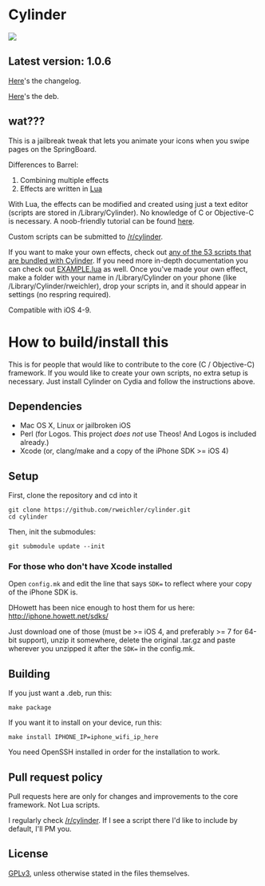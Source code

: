 # Cylinder

![](https://github.com/rweichler/cylinder/raw/master/code.png)

## Latest version: 1.0.6

[Here](http://github.com/rweichler/cylinder/tree/master/CHANGELOG.md)'s the changelog.

[Here](https://github.com/rweichler/cylinder/raw/master/cylinder.deb)'s the deb.

## wat???

This is a jailbreak tweak that lets you animate your icons when you swipe pages on the SpringBoard.

Differences to Barrel:

1. Combining multiple effects
2. Effects are written in [Lua](http://lua.org/about.html)

With Lua, the effects can be modified and created using just
a text editor (scripts are stored in /Library/Cylinder). No knowledge of C or
Objective-C is necessary. A noob-friendly tutorial can be found [here](https://github.com/rweichler/cylinder/wiki/Installing-and-modifying-Lua-scripts).

Custom scripts can be submitted to [/r/cylinder](http://reddit.com/r/cylinder).

If you want to make your own effects, check out [any of the 53 scripts that are bundled with Cylinder](https://github.com/rweichler/cylinder/tree/master/tweak/scripts). If you need more in-depth documentation you can check out
[EXAMPLE.lua](https://github.com/rweichler/cylinder/blob/master/tweak/scripts/EXAMPLE.lua)
as well.
Once you've made your own effect, make a folder with
your name in /Library/Cylinder on your phone (like
/Library/Cylinder/rweichler), drop your scripts in,
and it should appear in settings (no respring required).

Compatible with iOS 4-9.

# How to build/install this

This is for people that would like to contribute to the core (C / Objective-C) framework.
If you would like to create your own scripts, no extra setup is necessary. Just install Cylinder
on Cydia and follow the instructions above.

## Dependencies

* Mac OS X, Linux or jailbroken iOS
* Perl (for Logos. This project *does not* use Theos! And Logos is included already.)
* Xcode (or, clang/make and a copy of the iPhone SDK &gt;= iOS 4)

## Setup

First, clone the repository and cd into it

```
git clone https://github.com/rweichler/cylinder.git
cd cylinder
```

Then, init the submodules:

```
git submodule update --init
```

### For those who don't have Xcode installed

Open `config.mk` and edit the line that says `SDK=` to reflect where your copy of the iPhone SDK is.

DHowett has been nice enough to host them for us here: http://iphone.howett.net/sdks/

Just download one of those (must be >= iOS 4, and preferably >= 7 for 64-bit support), unzip it somewhere, delete the original .tar.gz and paste wherever you unzipped it after the `SDK=` in the config.mk.

## Building

If you just want a .deb, run this:

```
make package
```

If you want it to install on your device, run this:
```
make install IPHONE_IP=iphone_wifi_ip_here
```
You need OpenSSH installed in order for the installation to work.

## Pull request policy

Pull requests here are only for changes and improvements to the core framework. Not Lua scripts.

I regularly check [/r/cylinder](http://reddit.com/r/cylinder). If I see a script there I'd like
to include by default, I'll PM you.

## License

[GPLv3](https://github.com/rweichler/cylinder/blob/master/LICENSE), unless otherwise stated in the files themselves.
